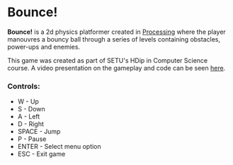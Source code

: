 # Bounce!

**Bounce!** is a 2d physics platformer created in [Processing](https://processing.org/) where the player manouvres a bouncy ball through a series of levels
containing obstacles, power-ups and enemies.

This game was created as part of SETU's HDip in Computer Science course. A video presentation on the gameplay and code can be seen [here](https://youtu.be/CXUxbl1j1H8).

### Controls:
- W - Up
- S - Down
- A - Left
- D - Right
- SPACE - Jump
- P - Pause
- ENTER - Select menu option
- ESC - Exit game
